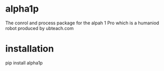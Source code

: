 # alpha1p

The conrol and process package for the alpah 1 Pro which  is a humaniod robot produced by ubteach.com

# installation

pip install alpha1p
